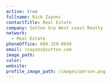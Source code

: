 ```yaml
---
active: true
fullname: Rick Zayonc
contactTitle: Real Estate
company: Sutton Grp West coast Realty
network:
  - Real Estate
phoneOffice: 604-329-8049
email: rzayonc@sutton.com
image_path:
color:
website:
profile_image_path: /images/person.png
---
```



